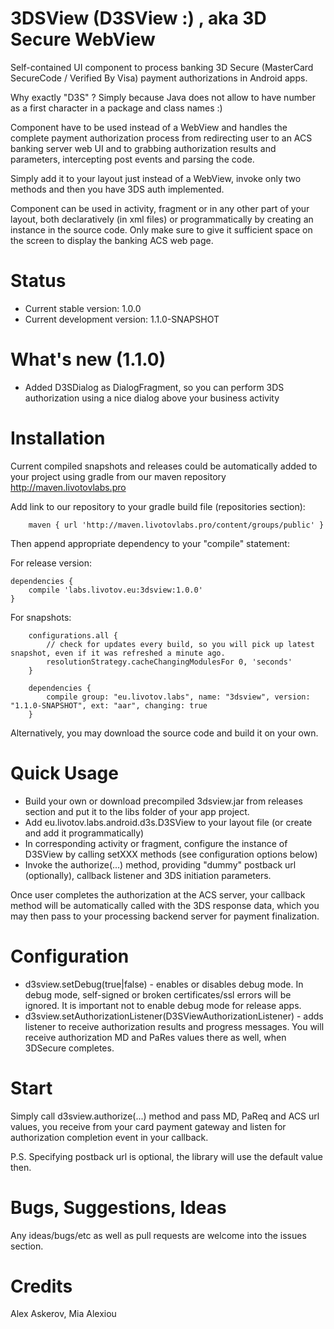 3DSView (D3SView :) , aka 3D Secure WebView
===================

Self-contained UI component to process banking 3D Secure (MasterCard SecureCode / Verified By Visa) payment 
authorizations in Android apps.

Why exactly "D3S" ? Simply because Java does not allow to have number as a first character in a package and class names :)

Component have to be used instead of a WebView and handles the complete payment authorization process from redirecting user to an ACS banking server web UI and to grabbing authorization results and parameters, intercepting post events and parsing the code. 

Simply add it to your layout just instead of a WebView, invoke only two methods and then you have 3DS auth implemented.

Component can be used in activity, fragment or in any other part of your layout, both declaratively (in xml files) or programmatically by creating an instance in the source code.  Only make sure to give it sufficient space on the screen to display the banking ACS web page. 


Status
======

- Current stable version: 1.0.0
- Current development version: 1.1.0-SNAPSHOT


What's new (1.1.0)
==========
- Added D3SDialog as DialogFragment, so you can perform 3DS authorization using a nice dialog above your business activity



Installation
============
Current compiled snapshots and releases could be automatically added to your project using gradle from our maven repository http://maven.livotovlabs.pro

Add link to our repository to your gradle build file (repositories section):

```
    maven { url 'http://maven.livotovlabs.pro/content/groups/public' }
```

Then append appropriate dependency to your "compile" statement:

For release version:

```
dependencies {
    compile 'labs.livotov.eu:3dsview:1.0.0'
}
```

For snapshots:

```
    configurations.all {
        // check for updates every build, so you will pick up latest snapshot, even if it was refreshed a minute ago.
        resolutionStrategy.cacheChangingModulesFor 0, 'seconds'
    }

    dependencies {
        compile group: "eu.livotov.labs", name: "3dsview", version: "1.1.0-SNAPSHOT", ext: "aar", changing: true
    }
```

Alternatively, you may download the source code and build it on your own.


Quick Usage
===========

- Build your own or download precompiled 3dsview.jar from releases section and put it to the libs folder of your app project.
- Add eu.livotov.labs.android.d3s.D3SView to your layout file (or create and add it programmatically)
- In corresponding activity or fragment, configure the instance of D3SView by calling setXXX methods (see configuration options below)
- Invoke the authorize(...) method, providing "dummy" postback url (optionally), callback listener and 3DS initiation parameters.

Once user completes the authorization at the ACS server, your callback method will be automatically called with the 3DS response data, which you may then pass to your processing backend server for payment finalization.


Configuration
=============

- d3sview.setDebug(true|false) - enables or disables debug mode. In debug mode, self-signed or broken certificates/ssl
 errors will be ignored. It is important not to enable debug mode for release apps.
- d3sview.setAuthorizationListener(D3SViewAuthorizationListener) - adds listener to receive authorization results and
progress messages. You will receive authorization MD and PaRes values there as well, when 3DSecure completes.


Start
=====

Simply call d3sview.authorize(...) method and pass MD, PaReq and ACS url values, you receive from your card payment gateway and listen for authorization completion event in your callback. 

P.S. Specifying postback url is optional, the library will use the default value then.



Bugs, Suggestions, Ideas
========================
Any ideas/bugs/etc as well as pull requests are welcome into the issues section.


Credits
=======
Alex Askerov, Mia Alexiou
